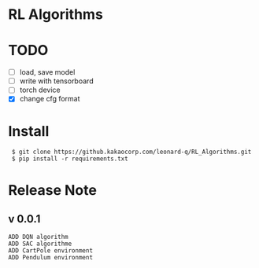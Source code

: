 # RL Algorithms

# TODO
 - [ ] load, save model
 - [ ] write with tensorboard
 - [ ] torch device 
 - [x] change cfg format

# Install
  
```
 $ git clone https://github.kakaocorp.com/leonard-q/RL_Algorithms.git  
 $ pip install -r requirements.txt  
```

# Release Note
## v 0.0.1
    ADD DQN algorithm
    ADD SAC algorithme
    ADD CartPole environment
    ADD Pendulum environment
